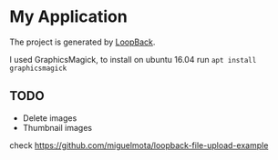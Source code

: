 # My Application

The project is generated by [LoopBack](http://loopback.io).

I used  GraphicsMagick, to install on ubuntu 16.04 run 
 `apt install graphicsmagick`

## TODO
- Delete images
- Thumbnail images

check https://github.com/miguelmota/loopback-file-upload-example
